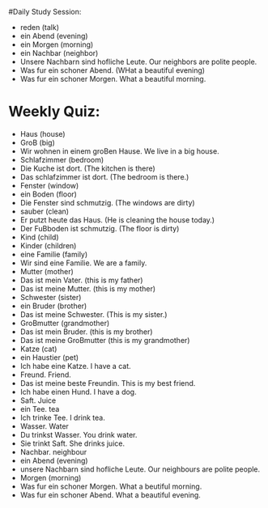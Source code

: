 #Daily Study Session:
* reden (talk)
* ein Abend (evening)
* ein Morgen (morning)
* ein Nachbar (neighbor)
* Unsere Nachbarn sind hofliche Leute. Our neighbors are polite people.
* Was fur ein schoner Abend. (WHat a beautiful evening)
* Was fur ein schoner Morgen. What a beautiful morning.

# Weekly Quiz:
* Haus (house)
* GroB (big)
* Wir wohnen in einem groBen Hause. We live in a big house. 
* Schlafzimmer (bedroom)
* Die Kuche ist dort. (The kitchen is there)
* Das schlafzimmer ist dort. (The bedroom is there.)
* Fenster (window)
* ein Boden (floor)
* Die Fenster sind schmutzig. (The windows are dirty)
* sauber (clean)
* Er putzt heute das Haus. (He is cleaning the house today.)
* Der FuBboden ist schmutzig. (The floor is dirty)
* Kind (child)
* Kinder (children) 
* eine Familie (family)
* Wir sind eine Familie. We are a family.
* Mutter (mother)
* Das ist mein Vater. (this is my father)
* Das ist meine Mutter. (this is my mother)
* Schwester (sister)
* ein Bruder (brother)
* Das ist meine Schwester. (This is my sister.)
* GroBmutter (grandmother)
* Das ist mein Bruder. (this is my brother)
* Das ist meine GroBmutter (this is my grandmother)
* Katze (cat)
* ein Haustier (pet)
* Ich habe eine Katze. I have a cat.
* Freund. Friend.
* Das ist meine beste Freundin. This is my best friend. 
* Ich habe einen Hund. I have a dog.
* Saft. Juice 
* ein Tee. tea 
* Ich trinke Tee. I drink tea. 
* Wasser.  Water 
* Du trinkst Wasser. You drink water. 
* Sie trinkt Saft. She drinks juice.
* Nachbar. neighbour 
* ein Abend (evening)
* unsere Nachbarn sind hofliche Leute. Our neighbours are polite people. 
* Morgen (morning)
* Was fur ein schoner Morgen. What a beutiful morning.
* Was fur ein schoner Abend. What a beautiful evening. 
